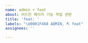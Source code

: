 ```yaml
---
name: admin + feat
about: 어드민 페이지 기능 작업 관련
title: 'feat: '
labels: "\U0001F468 ADMIN, ⛏ feat"
assignees: ''

---
```



